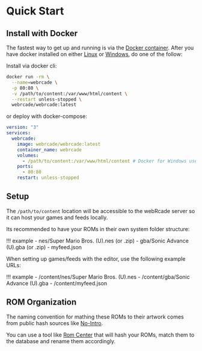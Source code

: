 # Quick Start

## Install with Docker

The fastest way to get up and running is via the [Docker container](https://hub.docker.com/r/webrcade/webrcade).
After you have docker installed on either [Linux](https://docs.docker.com/engine/install/ubuntu/) or [Windows](https://docs.docker.com/desktop/install/windows-install/), do one of the follow:

Install via docker cli:

```sh
docker run -rm \
  --name=webrcade \
  -p 80:80 \
  -v /path/to/content:/var/www/html/content \
  --restart unless-stopped \
  webrcade/webrcade:latest
```

or deploy with docker-compose:

```yaml
version: "3"
services:
  webrcade:
    image: webrcade/webrcade:latest
    container_name: webrcade
    volumes:
      - /path/to/content:/var/www/html/content # Docker for Windows use "/c/path/to/content"
    ports:
      - 80:80
    restart: unless-stopped
```

## Setup

The `/path/to/content` location will be accessible to the webRcade server so it can host your games and feeds locally.

Its recommended to have your ROMs in their own system folder structure:

!!! example
    - nes/Super Mario Bros. (U).nes (or .zip)
    - gba/Sonic Advance (U).gba (or .zip)
    - myfeed.json

When setting up games/feeds with the editor, use the following example URLs:

!!! example
    - /content/nes/Super Mario Bros. (U).nes
    - /content/gba/Sonic Advance (U).gba
    - /content/myfeed.json

## ROM Organization

The naming convention for mathing these ROMs to their artwork comes from public hash sources like [No-Intro](https://no-intro.org/).

You can use a tool like [Rom Center](https://www.romcenter.com/downloadpage/) that will hash your ROMs, match them to the database and rename them accordingly.
